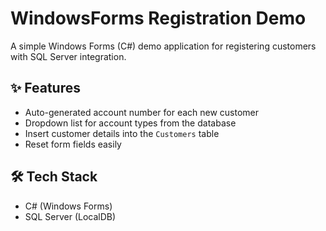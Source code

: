 # WindowsForms Registration Demo

A simple Windows Forms (C#) demo application for registering customers with SQL Server integration.

## ✨ Features
- Auto-generated account number for each new customer  
- Dropdown list for account types from the database  
- Insert customer details into the `Customers` table  
- Reset form fields easily  

## 🛠️ Tech Stack
- C# (Windows Forms)
- SQL Server (LocalDB)
